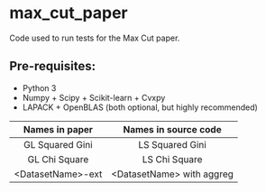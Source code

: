 # max_cut_paper

Code used to run tests for the Max Cut paper.

## Pre-requisites:
- Python 3
- Numpy + Scipy + Scikit-learn + Cvxpy
- LAPACK + OpenBLAS (both optional, but highly recommended)


| Names in paper | Names in source code |
|:--------------:|:--------------------:|
| GL Squared Gini | LS Squared Gini|
| GL Chi Square | LS Chi Square |
| \<DatasetName\>-ext | \<DatasetName\> with aggreg |
